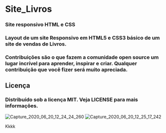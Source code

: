 # Site_Livros
### Site responsivo HTML e CSS
### Layout de um site Responsivo em HTML5 e CSS3 básico de um site de vendas de Livros.

### Contribuições são o que fazem a comunidade open source um lugar incrível para aprender, inspirar e criar. Qualquer contribuição que você fizer será muito apreciada.
## Licença
### Distribuído sob a licença MIT. Veja LICENSE para mais informações.
![Capture_2020_06_20_12_24_24_260](https://user-images.githubusercontent.com/60757768/85239425-2c0ddc80-b40a-11ea-9a08-5f11e3136f29.png)
![Capture_2020_06_20_12_25_17_242](https://user-images.githubusercontent.com/60757768/85239488-67101000-b40a-11ea-9172-7a6cd3698335.png)


Kkkk
















